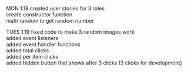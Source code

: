   MON 1.18
created user stories for 3 roles<br>
create constructor function<br>
math random to get random number<br>

TUES 1.19
fixed code to make 3 random images work<br>
added event listeners<br>
added event handler functions<br>
added total clicks<br>
added per item clicks<br>
added hidden button that shows after 3 clicks (3 clicks for development)<br>
